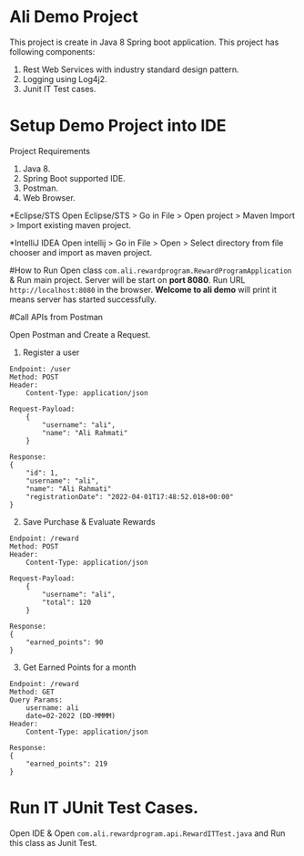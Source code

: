 # Ali Demo Project
This project is create in Java 8 Spring boot application. This project has following components:
1. Rest Web Services with industry standard design pattern.
2. Logging using Log4j2.
3. Junit IT Test cases.

# Setup Demo Project into IDE

Project Requirements
1. Java 8.
2. Spring Boot supported IDE.
3. Postman.
4. Web Browser.

*Eclipse/STS
Open Eclipse/STS > Go in File > Open project > Maven Import > Import existing maven project.

*IntelliJ IDEA
Open intellij > Go in File > Open > Select directory from file chooser and import as maven project.

#How to Run
Open class ```com.ali.rewardprogram.RewardProgramApplication``` & Run main project.
Server will be start on **port 8080**. Run URL ```http://localhost:8080``` in the browser. **Welcome to ali demo** will print it means server has started successfully.

#Call APIs from Postman

Open Postman and Create a Request.
1. Register a user
```
Endpoint: /user
Method: POST
Header: 
    Content-Type: application/json

Request-Payload:
    {
        "username": "ali",
        "name": "Ali Rahmati"
    }

Response:
{
    "id": 1,
    "username": "ali",
    "name": "Ali Rahmati"
    "registrationDate": "2022-04-01T17:48:52.018+00:00"
}
```

2. Save Purchase & Evaluate Rewards

```
Endpoint: /reward
Method: POST
Header: 
    Content-Type: application/json

Request-Payload:
    {
        "username": "ali",
        "total": 120
    }

Response:
{
    "earned_points": 90
}
```
3. Get Earned Points for a month

```
Endpoint: /reward
Method: GET
Query Params: 
    username: ali
    date=02-2022 (DD-MMMM)
Header: 
    Content-Type: application/json

Response:
{
    "earned_points": 219
}
```

# Run IT JUnit Test Cases.

Open IDE & Open ```com.ali.rewardprogram.api.RewardITTest.java``` and Run this class as Junit Test.
